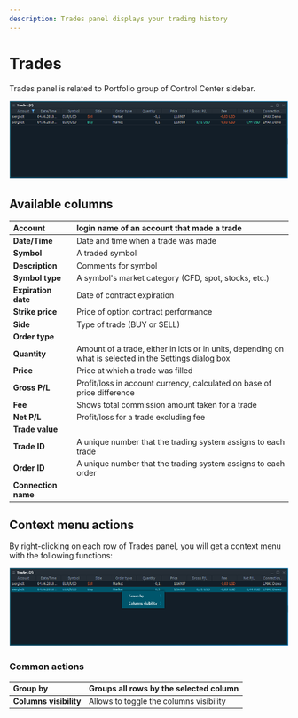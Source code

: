 ```yaml
---
description: Trades panel displays your trading history
---
```


# Trades

Trades panel is related to Portfolio group of Control Center sidebar.

![The common look of Trades panel](../.gitbook/assets/trades.png)

## Available columns

| **Account** | login name of an account that made a trade |
| :--- | :--- |
| **Date/Time** | Date and time when a trade was made |
| **Symbol** | A traded symbol |
| **Description** | Comments for symbol |
| **Symbol type** | A symbol's market category \(CFD, spot, stocks, etc.\) |
| **Expiration date** | Date of contract expiration |
| **Strike price** | Price of option contract performance |
| **Side** | Type of trade \(BUY or SELL\) |
| **Order type** |  |
| **Quantity** | Amount of a trade, either in lots or in units, depending on what is selected in the Settings dialog box |
| **Price** | Price at which a trade was filled |
| **Gross P/L** | Profit/loss in account currency, calculated on base of price difference |
| **Fee** | Shows total commission amount taken for a trade |
| **Net P/L** | Profit/loss for a trade excluding fee |
| **Trade value** |  |
| **Trade ID** | A unique number that the trading system assigns to each trade |
| **Order ID** | A unique number that the trading system assigns to each order |
| **Connection name** |  |

## Context menu actions

By right-clicking on each row of Trades panel, you will get a context menu with the following functions:

![Context functions](../.gitbook/assets/tradescontextmenu.png)

### Common actions

| **Group by** | Groups all rows by the selected column |
| :--- | :--- |
| **Columns visibility** | Allows to toggle the columns visibility |


